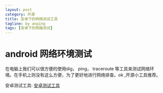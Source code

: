 ```yaml
---
layout: post
category: 开源
title: 安卓下的网络测试工具
tagline: by anping
tags: [安卓下的网路测试]
---
```


android 网络环境测试
====================


在电脑上我们可以很方便的使用dig， ping， traceroute 等工具来测试网络环境。在手机上则没有这么方便，为了更好地进行网络排查。ok ,开源小工具推荐。


安卓测试工具:
[安卓测试工具](https://github.com/anpingxiong/networkcheck)
